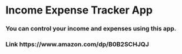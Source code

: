 # Income Expense Tracker App
<h3>You can control your income and expenses using this app.<h3>
Link
https://www.amazon.com/dp/B0B2SCHJQJ
